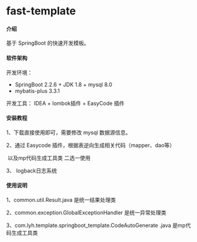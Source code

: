 # fast-template

#### 介绍
基于 SpringBoot 的快速开发模板。

#### 软件架构
开发环境：

-  SpringBoot 2.2.6  + JDK 1.8 + mysql 8.0
-  mybatis-plus 3.3.1

 开发工具：
     IDEA + lombok插件 + EasyCode 插件


#### 安装教程

1、下载直接使用即可，需要修改 mysql 数据源信息。

2、通过 Easycode 插件，根据表逆向生成相关代码（mapper、dao等）

​	 以及mp代码生成工具类 二选一使用

3、 logback日志系统

#### 使用说明

1、common.util.Result.java   是统一结果处理类

2、common.exception.GlobalExceptionHandler  是统一异常处理类

3、com.lyh.template.springboot_template.CodeAutoGenerate .java 是mp代码生成工具类





